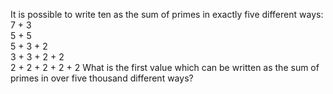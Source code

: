    It is possible to write ten as the sum of primes in exactly five different ways: 7 + 3<br /> 5 + 5<br /> 5 + 3 + 2<br /> 3 + 3 + 2 + 2<br /> 2 + 2 + 2 + 2 + 2 What is the first value which can be written as the sum of primes in over five thousand different ways?   